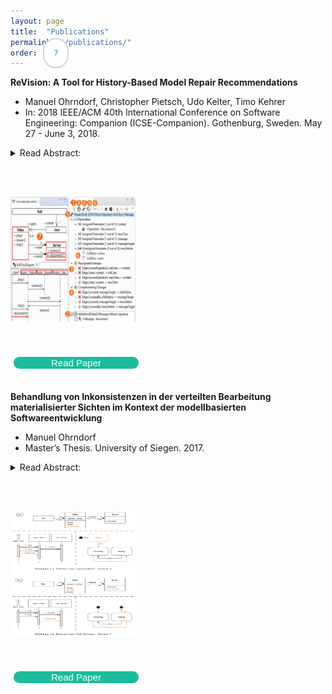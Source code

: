 ```yaml
---
layout: page
title:  "Publications"
permalink: "/publications/"
order: 7
---
```


<style>
.tx:hover{
color:  #1abc9c;
}
</style>


<style>
.button {
  display: inline-block;
  border-radius: 10px;
  background-color: #1abc9c;
  border: none;
  color: white;
  text-align: center;
  font-size: 15px;
  width: 200px;
  transition: all 0.5s;
  cursor: pointer;
  margin: 5px;
}
.button:hover {
  background-color: white; 
  color: white; 
  border: 2px solid #1abc9c;
}

.button span {

  cursor: pointer;
  display: inline-block;
  position: relative;
  transition: 0.5s;
}

.button span:after {
  content: '\00bb';
  position: absolute;
  opacity: 0;
  top: 0;
  right: -20px;
  transition: 0.5s;

}

.button:hover span {
color: #1abc9c;
  padding-right: 25px;
}

.button:hover span:after {
  opacity: 1;
  right: 0;
}
</style>  

<style>
.dv {
  border: 2px solid lightgray;
  border-radius: 20px;
  margin: 2px 2px 2px;
  padding: 15px;
  background-color: white;
}
</style>
 
 
 
<div class="tx">
<b><p>ReVision: A Tool for History-Based Model Repair Recommendations</p></b>
</div>
   <ul>  
      <li>Manuel Ohrndorf, Christopher Pietsch, Udo Kelter, Timo Kehrer</li>
      <li>In: 2018 IEEE/ACM 40th International Conference on Software 
          Engineering: Companion (ICSE-Companion). Gothenburg, Sweden. May 27 - 
          June 3, 2018.</li>  
   </ul>

<details>
<summary>Read Abstract: </summary>
<br></br>
<div class=dv>
<p align="JUSTIFY"> Models in Model-Driven Engineering are heavily edited in all stages of software development and can become temporarily inconsistent. In general, there are many alternatives to fix an inconsistency, the actual choice is left to the discretion of the developer. Model repair tools should support developers by proposing a short list of repair alternatives. Such recommendations will be only accepted in practice if the generated proposals are plausible and understandable. Current approaches, which mostly focus on fully automatic, non-interactive model repairs, fail in meeting these requirements. This paper proposes a new approach to generate repair proposals for inconsistencies that were introduced by incomplete editing processes which can be located in the version history of a model. Such an incomplete editing process is extended to a full execution of a consistency-preserving edit operation. We demonstrate our repair tool \toolname using a simplified multi-view UML model of a video on demand system, a screencast is provided at http://pi.informatik.uni-siegen.de/projects/SiLift/icse2018/.</p>
</div>
 
</details>

<br></br>

<img src="paper1.PNG" itemprop="image" style="margin:auto; width:200px; height:200px">

<br></br>
<button class="button" style="vertical-align:middle" onclick="window.location.href = 'https://ieeexplore.ieee.org/abstract/document/8449456';"><span>Read Paper</span></button>
<br></br>


<div class="tx">
<b><p>Behandlung
 von Inkonsistenzen in der verteilten Bearbeitung materialisierter 
Sichten im Kontext der modellbasierten Softwareentwicklung</p></b>
</div>
    <ul>
      <li>Manuel Ohrndorf</li>
      <li>Master’s Thesis. University of Siegen. 2017.</li>
    </ul>
     

<details>
<summary>Read Abstract:  </summary>
<br></br>
<div class=dv>
  <p align="JUSTIFY"> In software development, models are used for system analysis and de-sign. In model-driven software development, models are primary artifacts and the formalbasis for the system implementation. A model is an abstraction layer which conceals thetechnical target platform. This increases the re-usability of the developed components.However, this requires the definition of a formal syntax and semantics for the modelinglanguage. Models are usually expressed from various viewpoints, e.g. the data struc-ture and a user interaction. A multi-view modeling environment can be used to buildcomplex system models. A viewpoint can also be constructed by slicing a specific partof the model. This can be helpful in distributing and processing large models acrossa development team. However, a developer can inadvertently introduce inconsistenciesbetween different views. Ensuring the correctness of a model is a key task of the devel-opment process. Therefor, the developers need fully-fledged tool support to deal withinconsistencies.  This work presents an approach to the repair of inconsistencies in adistributed multi-view modeling environment. The introduced tool determines repairsbased on user-defined edit rules. To understand the cause of an inconsistency, the repairalgorithm considers the modifications which have introduced the inconsistency.</p>
</div>
</details>

<br></br>

<img src="paper2.PNG" itemprop="image" style="margin:auto; width:200px; height:200px">

<br></br>
<button class="button" style="vertical-align:middle" onclick="window.location.href = 'http://pi.informatik.uni-siegen.de/mohrndorf/downloads/2017-04-29_mohrndorf_MA2017.pdf';"><span>Read Paper</span></button>
<br></br>

